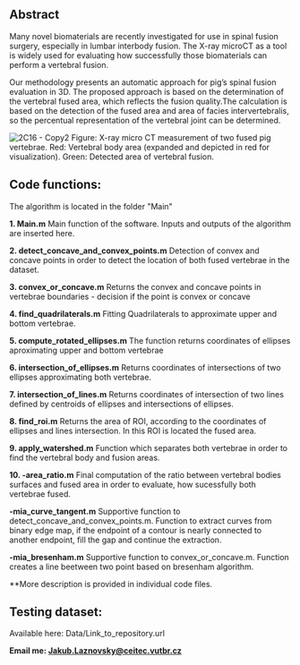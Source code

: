 ## Abstract

Many novel biomaterials are recently investigated for use in spinal fusion surgery, especially in lumbar interbody fusion. The X-ray microCT as a tool is widely used for evaluating how successfully those biomaterials can perform a vertebral fusion. 
  
  Our methodology presents an automatic approach for pig’s spinal fusion evaluation in 3D. The proposed approach is based on the determination of the vertebral fused area, which reflects the fusion quality.The calculation is based on the detection of the fused area and area of facies intervertebralis, so the percentual representation of the vertebral joint can be determined.
  

![2C16 - Copy2](https://user-images.githubusercontent.com/41157503/234028034-993c98f4-bdf2-45ee-a958-9bded2b10dbc.png)
Figure: X-ray micro CT measurement of two fused pig vertebrae. Red: Vertebral body area (expanded and depicted in red for visualization). Green: Detected area of vertebral fusion.


## Code functions:
The algorithm is located in the folder "Main"

**1. Main.m** Main function of the software. Inputs and outputs of the algorithm are inserted here.

**2. detect_concave_and_convex_points.m** Detection of convex and concave points in order to detect the location of both fused vertebrae in the dataset.

**3. convex_or_concave.m** Returns the convex and concave points in vertebrae boundaries - decision if the point is convex or concave

**4. find_quadrilaterals.m** Fitting Quadrilaterals to approximate upper and bottom vertebrae.

**5. compute_rotated_ellipses.m** The function returns coordinates of ellipses aproximating upper and bottom vertebrae

**6. intersection_of_ellipses.m** Returns coordinates of intersections of two ellipses approximating both vertebrae.

**7. intersection_of_lines.m** Returns coordinates of intersection of two lines defined by centroids of ellipses and intersections of ellipses. 

**8. find_roi.m** Returns the area of ROI, according to the coordinates of ellipses and lines intersection. In this ROI is located the fused area.

**9. apply_watershed.m** Function which separates both vertebrae in order to find the vertebral body and fusion areas.

**10. -area_ratio.m** Final computation of the ratio between vertebral bodies surfaces and fused area in order to evaluate, how sucessfully both vertebrae fused.

**-mia_curve_tangent.m** Supportive function to detect_concave_and_convex_points.m. Function to extract curves from binary edge map, if the endpoint of a contour is nearly connected to another endpoint, fill the gap and continue the extraction.

**-mia_bresenham.m** Supportive function to convex_or_concave.m. Function creates a line beetween two point based on bresenham  algorithm.

**More description is provided in individual code files.

## Testing dataset:
Available here: Data/Link_to_repository.url

**Email me: Jakub.Laznovsky@ceitec.vutbr.cz**
